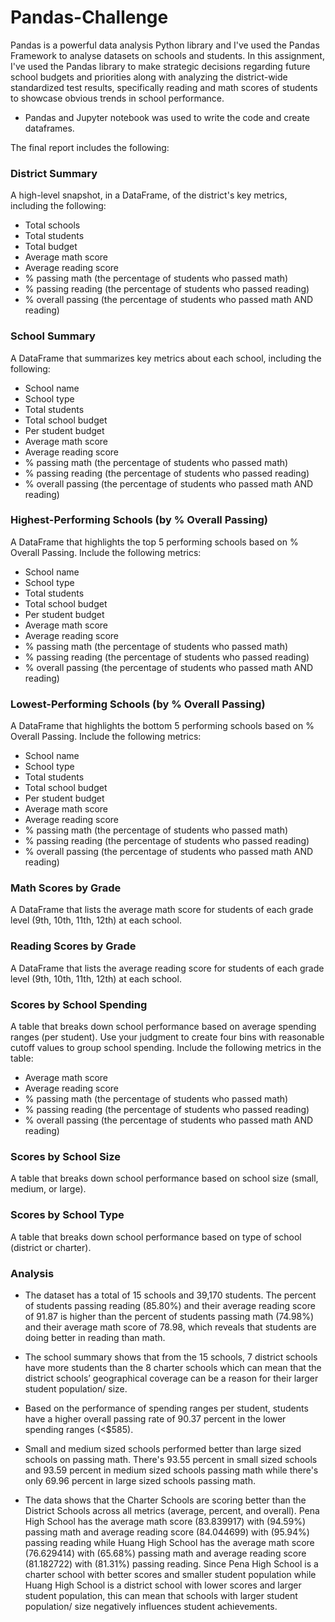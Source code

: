 # Pandas-Challenge

Pandas is a powerful data analysis Python library and I've used the Pandas Framework to analyse datasets on schools and students.
In this assignment, I've used the Pandas library to make strategic decisions regarding future school budgets and priorities along with analyzing the district-wide standardized test results, specifically reading and math scores of students to showcase obvious trends in school performance.

- Pandas and Jupyter notebook was used to write the code and create dataframes.

The final report includes the following:

### District Summary

A high-level snapshot, in a DataFrame, of the district's key metrics, including the following:

* Total schools
* Total students
* Total budget
* Average math score
* Average reading score
* % passing math (the percentage of students who passed math)
* % passing reading (the percentage of students who passed reading)
* % overall passing (the percentage of students who passed math AND reading)

### School Summary

A DataFrame that summarizes key metrics about each school, including the following:

* School name
* School type
* Total students
* Total school budget
* Per student budget
* Average math score
* Average reading score
* % passing math (the percentage of students who passed math)
* % passing reading (the percentage of students who passed reading)
* % overall passing (the percentage of students who passed math AND reading)

### Highest-Performing Schools (by % Overall Passing)

A DataFrame that highlights the top 5 performing schools based on % Overall Passing. Include the following metrics:

* School name
* School type
* Total students
* Total school budget
* Per student budget
* Average math score
* Average reading score
* % passing math (the percentage of students who passed math)
* % passing reading (the percentage of students who passed reading)
* % overall passing (the percentage of students who passed math AND reading)


### Lowest-Performing Schools (by % Overall Passing)

A DataFrame that highlights the bottom 5 performing schools based on % Overall Passing. Include the following metrics:

* School name
* School type
* Total students
* Total school budget
* Per student budget
* Average math score
* Average reading score
* % passing math (the percentage of students who passed math)
* % passing reading (the percentage of students who passed reading)
* % overall passing (the percentage of students who passed math AND reading)

### Math Scores by Grade

A DataFrame that lists the average math score for students of each grade level (9th, 10th, 11th, 12th) at each school.

### Reading Scores by Grade

A DataFrame that lists the average reading score for students of each grade level (9th, 10th, 11th, 12th) at each school.

### Scores by School Spending

A table that breaks down school performance based on average spending ranges (per student). Use your judgment to create four bins with reasonable cutoff values to group school spending. Include the following metrics in the table:

* Average math score
* Average reading score
* % passing math (the percentage of students who passed math)
* % passing reading (the percentage of students who passed reading)
* % overall passing (the percentage of students who passed math AND reading)

### Scores by School Size

A table that breaks down school performance based on school size (small, medium, or large).

### Scores by School Type

A table that breaks down school performance based on type of school (district or charter).

### Analysis

* The dataset has a total of 15 schools and 39,170 students. The percent of students passing reading (85.80%) and their average reading score of 91.87 is higher than the percent of students passing math (74.98%) and their average math score of 78.98, which reveals that students are doing better in reading than math.

* The school summary shows that from the 15 schools, 7 district schools have more students than the 8 charter schools which can mean that the district schools’ geographical coverage can be a reason for their larger student population/ size.

* Based on the performance of spending ranges per student, students have a higher overall passing rate of 90.37 percent in the lower spending ranges (<$585).

* Small and medium sized schools performed better than large sized schools on passing math. There's 93.55 percent in small sized schools and 93.59 percent in medium sized schools passing math while there's only 69.96 percent in large sized schools passing math.

* The data shows that the Charter Schools are scoring better than the District Schools across all metrics (average, percent, and overall). Pena High School has the average math score (83.839917) with (94.59%) passing math and average reading score (84.044699) with (95.94%) passing reading while Huang High School has the average math score (76.629414) with (65.68%) passing math and average reading score (81.182722) with (81.31%) passing reading. Since Pena High School is a charter school with better scores and smaller student population while Huang High School is a district school with lower scores and larger student population, this can mean that schools with larger student population/ size negatively influences student achievements.
